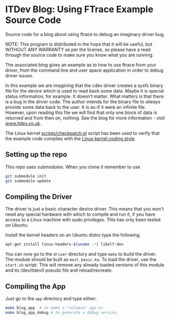 # ITDev Blog: Using FTrace Example Source Code

Source code for a blog about using ftrace to debug an imaginary driver bug.

NOTE: This program is distributed in the hope that it will be useful, but WITHOUT ANY WARRANTY as per the license,
so please have a read through the source code to make sure you know what you are running.

The associated blog gives an example as to how to use ftrace from your driver, from the command line and user space
application in order to debug driver issues.

In this example we are imagining that the cdev driver creates a sysfs binary file for the device which is used to read
back some data. Maybe it is special status information, for example. It doesn't matter. What matters is that there is a
bug in the driver code. The author intends for the binary file to *always* provide some data back to the user. It is
as-if it were an infinite file. However, upon reading this file we will find that only one block of data is returned
and from then on, nothing. See the blog for more information - visit www.itdev.co.uk.

The Linux kernel [scripts/checkpatch.pl](https://github.com/torvalds/linux/tree/master/scripts/checkpatch.pl) script
has been used to verify that the example code complies with the
[Linux kernel coding style](https://www.kernel.org/doc/html/v4.10/process/coding-style.html).

## Setting up the repo
This repo uses submodules. When you clone it remember to use
```bash
git submodule init
git submodule update
```

## Compiling the Driver

The driver is just a basic character device driver. This means that you won't need any special hardware with which
to compile and run it, if you have access to a Linux machine with sudo privileges. This has only been tested
on Ubuntu.

Install the kernel headers on an Ubuntu distro type the following.

```bash
apt-get install linux-headers-$(uname -r) libelf-dev
```

You can now go to the `driver` directory and type `make` to build the driver. The module should be built as 
`most_basic.ko`. To load the driver, use the `start.sh` script. This will remove any already loaded versions of this
module and its /dev/itdev0 pseudo file and reload/recreate.

## Compiling the App

Just go to the `app` directory and type either:

```bash
make blog_app  # to make a "release" app or 
make blog_app_debug # to generate a debug version.
```
